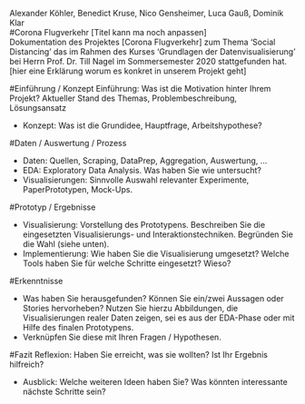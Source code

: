 Alexander Köhler, Benedict Kruse, Nico Gensheimer, Luca Gauß, Dominik Klar \
#Corona Flugverkehr 
[Titel kann ma noch anpassen] \
Dokumentation des Projektes [Corona Flugverkehr] zum Thema ‘Social Distancing’ das im Rahmen
des Kurses ‘Grundlagen der Datenvisualisierung’ bei Herrn Prof. Dr. Till Nagel im 
Sommersemester 2020 stattgefunden hat. \
[hier eine Erklärung worum es konkret in unserem Projekt geht]

#Einführung / Konzept
Einführung: Was ist die Motivation hinter Ihrem Projekt? Aktueller Stand des Themas, Problembeschreibung, Lösungsansatz 
- Konzept: Was ist die Grundidee, Hauptfrage, Arbeitshypothese?

#Daten / Auswertung / Prozess
- Daten: Quellen, Scraping, DataPrep, Aggregation, Auswertung, ...
- EDA: Exploratory Data Analysis. Was haben Sie wie untersucht?
- Visualisierungen: Sinnvolle Auswahl relevanter Experimente, PaperPrototypen, Mock-Ups.

#Prototyp / Ergebnisse
- Visualisierung: Vorstellung des Prototypens. Beschreiben Sie die eingesetzten Visualisierungs- und Interaktionstechniken. Begründen Sie die Wahl (siehe unten).
- Implementierung: Wie haben Sie die Visualisierung umgesetzt? Welche Tools haben Sie für welche Schritte eingesetzt? Wieso?

#Erkenntnisse

- Was haben Sie herausgefunden? Können Sie ein/zwei Aussagen oder Stories hervorheben? Nutzen Sie hierzu Abbildungen, die Visualisierungen realer Daten zeigen, sei es aus der EDA-Phase oder mit Hilfe des finalen Prototypens.
- Verknüpfen Sie diese mit Ihren Fragen / Hypothesen.

#Fazit
Reflexion: Haben Sie erreicht, was sie wollten? Ist Ihr Ergebnis hilfreich?
- Ausblick: Welche weiteren Ideen haben Sie? Was könnten interessante nächste Schritte sein?
